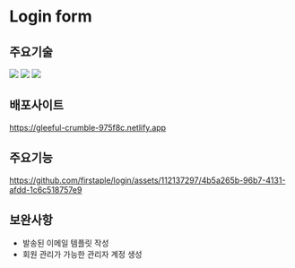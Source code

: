 # Login form

## 주요기술

<img src="https://img.shields.io/badge/React-61DAFB?style=flat&logo=React&logoColor=white"/> <img src="https://img.shields.io/badge/Firebase-FFCA28?style=flat&logo=Firebase&logoColor=white"/> <img src="https://img.shields.io/badge/Redux-764ABC?style=flat&logo=Redux&logoColor=white">

## 배포사이트

https://gleeful-crumble-975f8c.netlify.app

## 주요기능

https://github.com/firstaple/login/assets/112137297/4b5a265b-96b7-4131-afdd-1c6c518757e9

## 보완사항

- 발송된 이메일 템플릿 작성
- 회원 관리가 가능한 관리자 계정 생성

